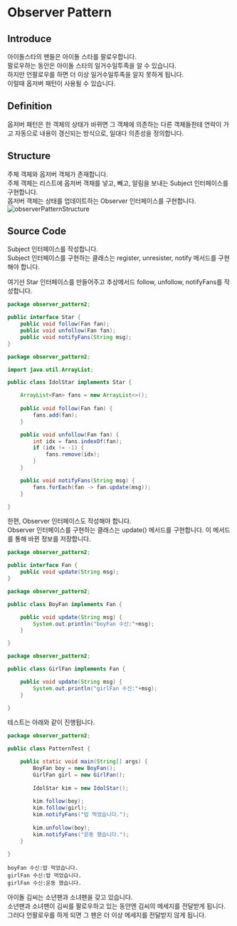 # Observer Pattern  
## Introduce
아이돌스타의 팬들은 아이돌 스타를 팔로우합니다.  
팔로우하는 동안은 아이돌 스타의 일거수일투족을 알 수 있습니다.  
하지만 언팔로우를 하면 더 이상 일거수일투족을 알지 못하게 됩니다.  
이럴때 옵저버 패턴이 사용될 수 있습니다.  


## Definition  
옵저버 패턴은 한 객체의 상태가 바뀌면 그 객체에 의존하는 다른 객체들한테 연락이 가고 자동으로 내용이 갱신되는 방식으로, 일대다 의존성을 정의합니다. 

## Structure  

주체 객체와 옵저버 객체가 존재합니다.  
주체 객체는 리스트에 옵저버 객채를 넣고, 빼고, 알림을 보내는 Subject 인터페이스를 구현합니다.  
옵저버 객체는 상태를 업데이트하는 Observer 인터페이스를 구현합니다.  
![observerPatternStructure](https://user-images.githubusercontent.com/78812317/142654191-da9626bc-bc09-481d-a12f-c04860cee9ef.PNG)


## Source Code

Subject 인터페이스를 작성합니다.  
Subject 인터페이스를 구현하는 클래스는 register, unresister, notify 메서드를 구현해야 합니다.  
  
여기선 Star 인터페이스를 만들어주고 추상메서드 follow, unfollow, notifyFans를 작성합니다.  

```Java
package observer_pattern2;

public interface Star {
	public void follow(Fan fan);
	public void unfollow(Fan fan);
	public void notifyFans(String msg);
}

```
  
```Java
package observer_pattern2;

import java.util.ArrayList;

public class IdolStar implements Star {

	ArrayList<Fan> fans = new ArrayList<>();
	
	public void follow(Fan fan) {
		fans.add(fan);
	}

	public void unfollow(Fan fan) {
		int idx = fans.indexOf(fan);
		if (idx != -1) {
			fans.remove(idx);
		}
	}

	public void notifyFans(String msg) {
		fans.forEach(fan -> fan.update(msg));
	}

}

```  
  
한편, Observer 인터페이스도 작성해야 합니다.  
Observer 인터페이스를 구현하는 클래스는 update() 메서드를 구현합니다. 이 메서드를 통해 바뀐 정보를 저장합니다.  
  

  
```Java
package observer_pattern2;

public interface Fan {
	public void update(String msg);
}

```



```Java
package observer_pattern2;

public class BoyFan implements Fan {

	public void update(String msg) {
		System.out.println("boyFan 수신:"+msg);
	}

}

```



```Java
package observer_pattern2;

public class GirlFan implements Fan {

	public void update(String msg) {
		System.out.println("girlFan 수신:"+msg);
	}

}

```



  
테스트는 아래와 같이 진행됩니다.  
  
```Java
package observer_pattern2;

public class PatternTest {

	public static void main(String[] args) {
		BoyFan boy = new BoyFan();
		GirlFan girl = new GirlFan();
		
		IdolStar kim = new IdolStar();
		
		kim.follow(boy);
		kim.follow(girl);
		kim.notifyFans("밥 먹었습니다.");
		
		kim.unfollow(boy);
		kim.notifyFans("운동 했습니다.");
	}

}

```


``` 
boyFan 수신:밥 먹었습니다.
girlFan 수신:밥 먹었습니다.
girlFan 수신:운동 했습니다.
```  
아이돌 김씨는 소년팬과 소녀팬을 갖고 있습니다.  
소년팬과 소녀팬이 김씨를 팔로우하고 있는 동안엔 김씨의 메세지를 전달받게 됩니다.  
그러다 언팔로우를 하게 되면 그 팬은 더 이상 메세지를 전달받지 않게 됩니다.  
